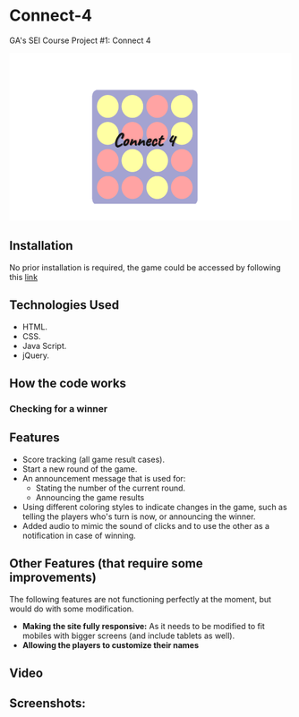 # Connect-4
GA's SEI Course Project #1: Connect 4
<div><img src="images/logo.png" width=540x height=300px></div>

## Installation
No prior installation is required, the game could be accessed by following this <a href="">link</a>

## Technologies Used
* HTML.
* CSS.
* Java Script.
* jQuery.

## How the code works


### Checking for a winner

## Features
* Score tracking (all game result cases).
* Start a new round of the game.
* An announcement message that is used for:
  * Stating the number of the current round.
  * Announcing the game results
* Using different coloring styles to indicate changes in the game, such as telling the players who's turn is now, or announcing the winner.
* Added audio to mimic the sound of clicks and to use the other as a notification in case of winning.

## Other Features (that require some improvements)
The following features are not functioning perfectly at the moment, but would do with some modification.
* <b>Making the site fully responsive:</b> As it needs to be modified to fit mobiles with bigger screens (and include tablets as well).
* <b>Allowing the players to customize their names</b>


## Video


## Screenshots:






